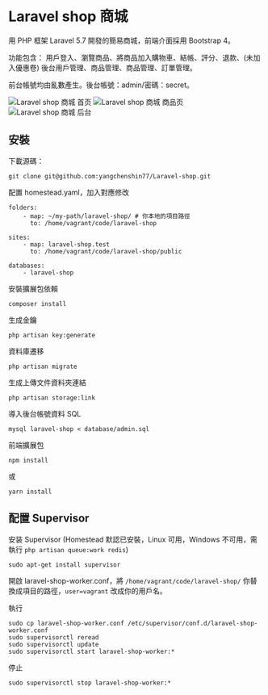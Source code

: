 # Laravel shop 商城

用 PHP 框架 Laravel 5.7 開發的簡易商城，前端介面採用 Bootstrap 4。

功能包含：
用戶登入、瀏覽商品、將商品加入購物車、結帳、評分、退款、(未加入優惠卷)
後台用戶管理、商品管理、商品管理、訂單管理。

前台帳號均由亂數產生。後台帳號：admin/密碼：secret。

![Laravel shop 商城 首页](https://ycs77.github.io/Laravel-shop/example-1.jpg)
![Laravel shop 商城 商品页](https://ycs77.github.io/Laravel-shop/example-2.jpg)
![Laravel shop 商城 后台](https://ycs77.github.io/Laravel-shop/example-3.jpg)

## 安裝

下載源碼：

```
git clone git@github.com:yangchenshin77/Laravel-shop.git
```

配置 homestead.yaml，加入對應修改

```
folders:
    - map: ~/my-path/laravel-shop/ # 你本地的項目路徑
      to: /home/vagrant/code/laravel-shop

sites:
    - map: laravel-shop.test
      to: /home/vagrant/code/laravel-shop/public

databases:
    - laravel-shop
```

安裝擴展包依賴

```
composer install
```

生成金鑰

```
php artisan key:generate
```

資料庫遷移

```
php artisan migrate
```

生成上傳文件資料夾連結

```
php artisan storage:link
```

導入後台帳號資料 SQL

```
mysql laravel-shop < database/admin.sql
```

前端擴展包

```
npm install
```
或
```
yarn install
```

## 配置 Supervisor

安装 Supervisor (Homestead 默認已安裝，Linux 可用，Windows 不可用，需執行 `php artisan queue:work redis`)

```
sudo apt-get install supervisor
```

開啟 laravel-shop-worker.conf，將 `/home/vagrant/code/laravel-shop/` 你替換成項目的路徑，`user=vagrant` 改成你的用戶名。

執行

```
sudo cp laravel-shop-worker.conf /etc/supervisor/conf.d/laravel-shop-worker.conf
sudo supervisorctl reread
sudo supervisorctl update
sudo supervisorctl start laravel-shop-worker:*
```

停止

```
sudo supervisorctl stop laravel-shop-worker:*
```
